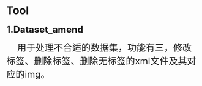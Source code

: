# Tool

<font size=5>**1.Dataset_amend**</font>

&emsp;&emsp;<font size=5>用于处理不合适的数据集，功能有三，修改标签、删除标签、删除无标签的xml文件及其对应的img。</font>